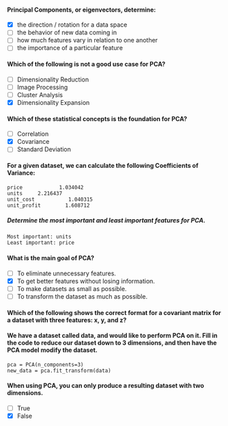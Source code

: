 #### Principal Components, or eigenvectors, determine:

- [x] the direction / rotation for a data space
- [ ] the behavior of new data coming in
- [ ] how much features vary in relation to one another
- [ ] the importance of a particular feature

#### Which of the following is not a good use case for PCA?

- [ ] Dimensionality Reduction
- [ ] Image Processing
- [ ] Cluster Analysis
- [x] Dimensionality Expansion

#### Which of these statistical concepts is the foundation for PCA?

- [ ] Correlation
- [x] Covariance
- [ ] Standard Deviation

#### For a given dataset, we can calculate the following Coefficients of Variance:

    price            1.034042
    units     2.216437
    unit_cost           1.040315
    unit_profit        1.608712

##### Determine the most important and least important features for PCA.

    Most important: units
    Least important: price

#### What is the main goal of PCA?

- [ ] To eliminate unnecessary features.
- [x] To get better features without losing information.
- [ ] To make datasets as small as possible.
- [ ] To transform the dataset as much as possible.

#### Which of the following shows the correct format for a covariant matrix for a dataset with three features: x, y, and z?

#### We have a dataset called data, and would like to perform PCA on it. Fill in the code to reduce our dataset down to 3 dimensions, and then have the PCA model modify the dataset.

    pca = PCA(n_components=3)
    new_data = pca.fit_transform(data)

#### When using PCA, you can only produce a resulting dataset with two dimensions.

- [ ] True
- [x] False
